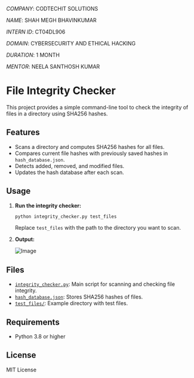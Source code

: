 *COMPANY*: CODTECHIT SOLUTIONS

*NAME*: SHAH MEGH BHAVINKUMAR

*INTERN ID*: CT04DL906

*DOMAIN*: CYBERSECURITY AND ETHICAL HACKING

*DURATION*: 1 MONTH

*MENTOR*: NEELA SANTHOSH KUMAR

# File Integrity Checker

This project provides a simple command-line tool to check the integrity of files in a directory using SHA256 hashes.

## Features

- Scans a directory and computes SHA256 hashes for all files.
- Compares current file hashes with previously saved hashes in `hash_database.json`.
- Detects added, removed, and modified files.
- Updates the hash database after each scan.

## Usage

1. **Run the integrity checker:**

   ```sh
   python integrity_checker.py test_files
   ```

   Replace `test_files` with the path to the directory you want to scan.

2. **Output:**
   
   ![Image](https://github.com/user-attachments/assets/12aa1c78-f5a2-4266-81e5-f122c58f32fc)


## Files

- [`integrity_checker.py`](integrity_checker.py): Main script for scanning and checking file integrity.
- [`hash_database.json`](hash_database.json): Stores SHA256 hashes of files.
- [`test_files/`](test_files/): Example directory with test files.

## Requirements

- Python 3.8 or higher

## License

MIT License
